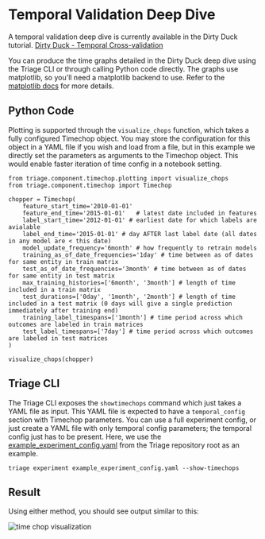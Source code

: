 # Temporal Validation Deep Dive

A temporal validation deep dive is currently available in the Dirty Duck tutorial. [Dirty Duck - Temporal Cross-validation](../../dirtyduck/triage_intro/#temporal-crossvalidation)

You can produce the time graphs detailed in the Dirty Duck deep dive using the Triage CLI or through calling Python code directly. The graphs use matplotlib, so you'll need a matplotlib backend to use. Refer to the [matplotlib docs](https://matplotlib.org/faq/usage_faq.html) for more details.

## Python Code

Plotting is supported through the `visualize_chops` function, which takes a fully configured Timechop object. You may store the configuration for this object in a YAML file if you wish and load from a file, but in this example we directly set the parameters as arguments to the Timechop object. This would enable faster iteration of time config in a notebook setting.

```
from triage.component.timechop.plotting import visualize_chops
from triage.component.timechop import Timechop

chopper = Timechop(
    feature_start_time='2010-01-01'
    feature_end_time='2015-01-01'   # latest date included in features
    label_start_time='2012-01-01' # earliest date for which labels are avialable
    label_end_time='2015-01-01' # day AFTER last label date (all dates in any model are < this date)
    model_update_frequency='6month' # how frequently to retrain models
    training_as_of_date_frequencies='1day' # time between as of dates for same entity in train matrix
    test_as_of_date_frequencies='3month' # time between as of dates for same entity in test matrix
    max_training_histories=['6month', '3month'] # length of time included in a train matrix
    test_durations=['0day', '1month', '2month'] # length of time included in a test matrix (0 days will give a single prediction immediately after training end)
    training_label_timespans=['1month'] # time period across which outcomes are labeled in train matrices
    test_label_timespans=['7day'] # time period across which outcomes are labeled in test matrices
)

visualize_chops(chopper)
```

## Triage CLI

The Triage CLI exposes the `showtimechops` command which just takes a YAML file as input. This YAML file is expected to have a `temporal_config` section with Timechop parameters. You can use a full experiment config, or just create a YAML file with only temporal config parameters; the temporal config just has to be present. Here, we use the [example_experiment_config.yaml](https://github.com/dssg/triage/blob/master/example/config/experiment.yaml) from the Triage repository root as an example.

`triage experiment example_experiment_config.yaml --show-timechops`

## Result

Using either method, you should see output similar to this:

![time chop visualization](timechops.png)

